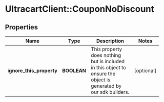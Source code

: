 # UltracartClient::CouponNoDiscount

## Properties
Name | Type | Description | Notes
------------ | ------------- | ------------- | -------------
**ignore_this_property** | **BOOLEAN** | This property does nothing but is included in this object to ensure the object is generated by our sdk builders. | [optional] 



